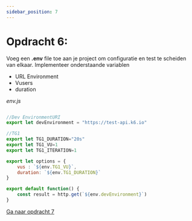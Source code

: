 ```yaml
---
sidebar_position: 7
---
```


# Opdracht 6:
Voeg een <b>.env</b> file toe aan je project om configuratie en test te scheiden van elkaar. Implementeer onderstaande variablen

- URL Environment
- Vusers
- duration

<i>env.js</i>
```javascript

//Dev EnvironmentURI
export let devEnvironment = "https://test-api.k6.io"

//TG1
export let TG1_DURATION="20s"
export let TG1_VU=1
export let TG1_ITERATION=1
```


```javascript
export let options = {
    vus : `${env.TG1_VU}`,
    duration: `${env.TG1_DURATION}`
}

export default function() {
    const result = http.get(`${env.devEnvironment}`)
}
```

[Ga naar opdracht 7](https://danielvanbavel.github.io/k6-workshop-api-docs/step7)